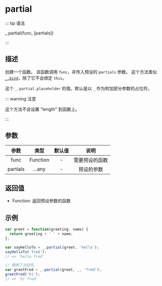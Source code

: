 # partial

::: tip 语法

_.partial(func, [partials])

:::

## 描述

创建一个函数。 该函数调用 `func`，并传入预设的 `partials` 参数。 这个方法类似[`_.bind`](/Function/bind)，除了它不会绑定 `this`。

这个 `_.partial.placeholder` 的值，默认是以 `_` 作为附加部分参数的占位符。

::: warning 注意

这个方法不会设置 "length" 到函数上。

:::

## 参数

| 参数  |   类型   | 默认值 |     说明     |
| :---: | :------: | :----: | :----------: |
| func  | Function |   -    | 需要预设的函数 |
| partials  | ...any |   -    | 预设的参数 |

## 返回值

+ Function: 返回预设参数的函数

## 示例

```js
var greet = function(greeting, name) {
  return greeting + ' ' + name;
};

var sayHelloTo = _.partial(greet, 'hello');
sayHelloTo('fred');
// => 'hello fred'

// 使用了占位符。
var greetFred = _.partial(greet, _, 'fred');
greetFred('hi');
// => 'hi fred'
```
